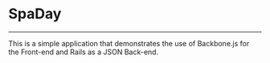 # SpaDay
---

This is a simple application that demonstrates the use of Backbone.js for the Front-end and Rails as a JSON Back-end.
